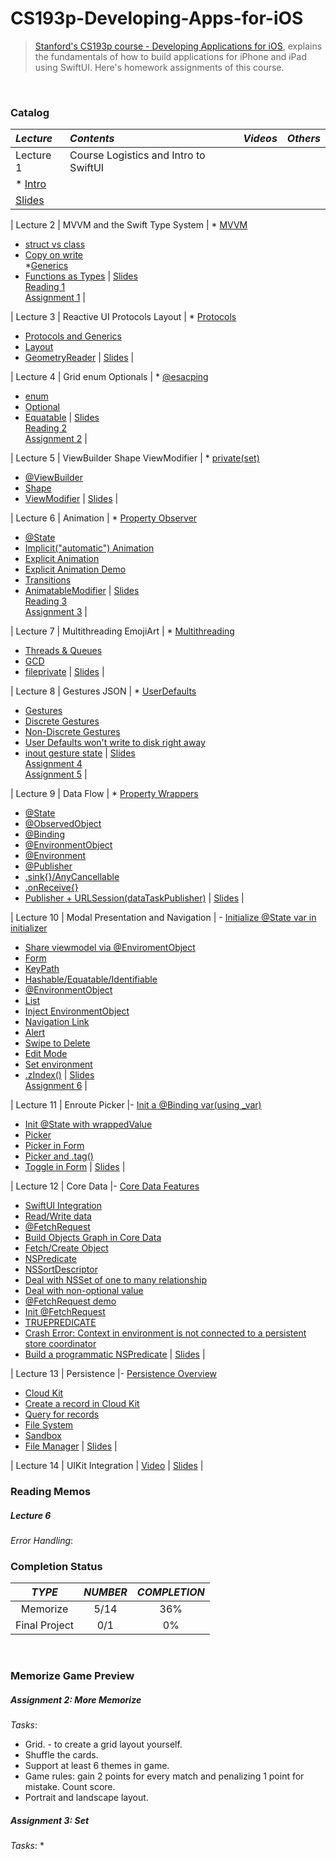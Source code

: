 # CS193p-Developing-Apps-for-iOS
 
> [Stanford's CS193p course - Developing Applications for iOS](https://cs193p.sites.stanford.edu/), explains the fundamentals of how to build applications for iPhone and iPad using SwiftUI. Here's homework assignments of this course.
<br>

### Catalog
| _Lecture_ | _Contents_ | _Videos_ | _Others_ |
| :-- | :-- | :-- | :-- | 
| Lecture 1 | Course Logistics and Intro to SwiftUI 
| * [Intro](https://youtu.be/jbtqIBpUG7g) 
| [Slides](https://cs193p.sites.stanford.edu/sites/g/files/sbiybj16636/files/media/file/l1.pdf) |

| Lecture 2 | MVVM and the Swift Type System 
| * [MVVM](https://youtu.be/4GjXq2Sr55Q?t=40) <br> 
* [struct vs class](https://youtu.be/4GjXq2Sr55Q?t=1205)<br>  
* [Copy on write](https://youtu.be/4GjXq2Sr55Q?t=1248)<br> 
*[Generics](https://youtu.be/4GjXq2Sr55Q?t=1730)<br> 
* [Functions as Types](https://youtu.be/4GjXq2Sr55Q?t=1971) 
| [Slides](https://cs193p.sites.stanford.edu/sites/g/files/sbiybj16636/files/media/file/l2.pdf)<br> 
[Reading 1](https://cs193p.sites.stanford.edu/sites/g/files/sbiybj16636/files/media/file/r1.pdf)<br> 
[Assignment 1](https://cs193p.sites.stanford.edu/sites/g/files/sbiybj16636/files/media/file/a1.pdf) |

| Lecture 3 | Reactive UI Protocols Layout 
| * [Protocols](https://youtu.be/SIYdYpPXil4?t=2065)<br> 
* [Protocols and Generics](https://youtu.be/SIYdYpPXil4?t=2694)<br> 
* [Layout](https://youtu.be/SIYdYpPXil4?t=3176)<br> 
* [GeometryReader](https://youtu.be/SIYdYpPXil4?t=4207) 
| [Slides](https://cs193p.sites.stanford.edu/sites/g/files/sbiybj16636/files/media/file/l3_0.pdf) |

| Lecture 4 | Grid enum Optionals 
| * [@esacping](https://www.youtube.com/watch?v=eHEeWzFP6O4&feature=youtu.be&t=515)<br> 
* [enum](https://youtu.be/eHEeWzFP6O4?t=1973)<br> 
* [Optional](https://youtu.be/eHEeWzFP6O4?t=2453)<br> 
* [Equatable](https://youtu.be/eHEeWzFP6O4?t=3808) 
| [Slides](https://cs193p.sites.stanford.edu/sites/g/files/sbiybj16636/files/media/file/l4.pdf)<br> 
[Reading 2](https://cs193p.sites.stanford.edu/sites/g/files/sbiybj16636/files/media/file/r2_0.pdf)<br> 
[Assignment 2](https://cs193p.sites.stanford.edu/sites/g/files/sbiybj16636/files/media/file/a2_0.pdf)  |

| Lecture 5 | ViewBuilder Shape ViewModifier 
| * [private(set)](https://youtu.be/oDKDGCRdSHc?t=282)<br> 
* [@ViewBuilder](https://youtu.be/oDKDGCRdSHc?t=725)<br> 
* [Shape](https://youtu.be/oDKDGCRdSHc?t=1226)<br> 
* [ViewModifier](https://youtu.be/oDKDGCRdSHc?t=2555) 
| [Slides](https://cs193p.sites.stanford.edu/sites/g/files/sbiybj16636/files/media/file/lecture_5.pdf) |

| Lecture 6 | Animation 
| * [Property Observer](https://youtu.be/3krC2c56ceQ?t=43)<br> 
* [@State](https://youtu.be/3krC2c56ceQ?t=119)<br> 
* [Implicit("automatic") Animation](https://youtu.be/3krC2c56ceQ?t=716)<br> 
* [Explicit Animation](https://youtu.be/3krC2c56ceQ?t=1048)<br> 
* [Explicit Animation Demo](https://youtu.be/3krC2c56ceQ?t=3055)<br> 
* [Transitions](https://youtu.be/3krC2c56ceQ?t=1253)<br> 
* [AnimatableModifier](https://youtu.be/3krC2c56ceQ?t=3856) 
| [Slides](https://cs193p.sites.stanford.edu/sites/g/files/sbiybj16636/files/media/file/lecture_6.pdf)<br> 
[Reading 3](https://cs193p.sites.stanford.edu/sites/g/files/sbiybj16636/files/media/file/reading_3.pdf)<br> 
[Assignment 3](https://cs193p.sites.stanford.edu/sites/g/files/sbiybj16636/files/media/file/assignment_3.pdf) |

| Lecture 7 | Multithreading EmojiArt 
| * [Multithreading](https://youtu.be/tmx-OwkBWxA?t=378)<br> 
* [Threads & Queues](https://youtu.be/tmx-OwkBWxA?t=474)<br> 
* [GCD](https://youtu.be/tmx-OwkBWxA?t=716)<br> 
* [fileprivate](https://youtu.be/tmx-OwkBWxA?t=2822) 
| [Slides](https://cs193p.sites.stanford.edu/sites/g/files/sbiybj16636/files/media/file/lecture_7_0.pdf) |

| Lecture 8 | Gestures JSON | * [UserDefaults](https://youtu.be/mz-rNLWJ0bk?t=175)<br> 
* [Gestures](https://youtu.be/mz-rNLWJ0bk?t=526)<br> 
* [Discrete Gestures](https://youtu.be/mz-rNLWJ0bk?t=694)<br>  
* [Non-Discrete Gestures](https://youtu.be/mz-rNLWJ0bk?t=757)<br> 
* [User Defaults won't write to disk right away](https://youtu.be/mz-rNLWJ0bk?t=2397)<br> 
* [inout gesture state](https://youtu.be/mz-rNLWJ0bk?t=3906) 
| [Slides](https://cs193p.sites.stanford.edu/sites/g/files/sbiybj16636/files/media/file/lecture_8.pdf)<br>
[Assignment 4](https://cs193p.sites.stanford.edu/sites/g/files/sbiybj16636/files/media/file/a4_0.pdf)<br>
[Assignment 5](https://cs193p.sites.stanford.edu/sites/g/files/sbiybj16636/files/media/file/assignment_5.pdf) |

| Lecture 9 | Data Flow 
| * [Property Wrappers](https://youtu.be/0i152oA3T3s?t=60)<br> 
* [@State](https://youtu.be/0i152oA3T3s?t=376)<br> 
* [@ObservedObject](https://youtu.be/0i152oA3T3s?t=443)<br> 
* [@Binding](https://youtu.be/0i152oA3T3s?t=492)<br> 
* [@EnvironmentObject](https://youtu.be/0i152oA3T3s?t=746)<br> 
* [@Environment](https://youtu.be/0i152oA3T3s?t=934)<br> 
* [@Publisher](https://youtu.be/0i152oA3T3s?t=1108)<br> 
* [.sink{}/AnyCancellable](https://youtu.be/0i152oA3T3s?t=2212)<br> 
* [.onReceive{}](https://youtu.be/0i152oA3T3s?t=2570)<br> 
* [Publisher + URLSession(dataTaskPublisher)](https://youtu.be/0i152oA3T3s?t=2698) 
| [Slides](https://cs193p.sites.stanford.edu/sites/g/files/sbiybj16636/files/media/file/l9_0.pdf) |

| Lecture 10 | Modal Presentation and Navigation 
| -   [Initialize @State var in initializer](https://youtu.be/CKexGQuIO7E?t=213)<br> 
-   [Share viewmodel via @EnviromentObject](https://youtu.be/CKexGQuIO7E?t=1011)<br> 
-   [Form](https://youtu.be/CKexGQuIO7E?t=1648)<br> 
-   [KeyPath](https://youtu.be/CKexGQuIO7E?t=2005)<br> 
-   [Hashable/Equatable/Identifiable](https://youtu.be/CKexGQuIO7E?t=3278)<br> 
-   [@EnvironmentObject](https://youtu.be/CKexGQuIO7E?t=3728)<br> 
-   [List](https://youtu.be/CKexGQuIO7E?t=3830)<br> 
-   [Inject EnvironmentObject](https://youtu.be/CKexGQuIO7E?t=3861)<br> 
-   [Navigation Link](https://youtu.be/CKexGQuIO7E?t=4033)<br> 
-   [Alert](https://youtu.be/CKexGQuIO7E?t=4785)<br> 
-   [Swipe to Delete](https://youtu.be/CKexGQuIO7E?t=5331)<br> 
-   [Edit Mode](https://youtu.be/CKexGQuIO7E?t=5467)<br> 
-   [Set environment](https://youtu.be/CKexGQuIO7E?t=5663)<br> 
-   [.zIndex()](https://youtu.be/CKexGQuIO7E?t=6102)
| [Slides](https://cs193p.sites.stanford.edu/sites/g/files/sbiybj16636/files/media/file/l10.pdf)<br> 
[Assignment 6](https://cs193p.sites.stanford.edu/sites/g/files/sbiybj16636/files/media/file/a6.pdf) |

| Lecture 11 | Enroute Picker 
|-   [Init a @Binding var(using \_var)](https://youtu.be/fCfC6m7XUew?t=1558)<br>
-   [Init @State with wrappedValue](https://youtu.be/fCfC6m7XUew?t=1770)<br>
-   [Picker](https://youtu.be/fCfC6m7XUew?t=1861)<br>
-   [Picker in Form](https://youtu.be/fCfC6m7XUew?t=2155)<br>
-   [Picker and .tag()](https://youtu.be/fCfC6m7XUew?t=2680)<br>
-   [Toggle in Form](https://youtu.be/fCfC6m7XUew?t=2904)
| [Slides](https://cs193p.sites.stanford.edu/sites/g/files/sbiybj16636/files/media/file/l11.pdf) |

| Lecture 12 | Core Data 
|-   [Core Data Features](https://youtu.be/yOhyOpXvaec?t=265)<br>
-   [SwiftUI Integration](https://youtu.be/yOhyOpXvaec?t=304)<br>
-   [Read/Write data](https://youtu.be/yOhyOpXvaec?t=737)<br>
-   [@FetchRequest](https://youtu.be/yOhyOpXvaec?t=1009)<br>
-   [Build Objects Graph in Core Data](https://youtu.be/yOhyOpXvaec?t=1610)<br>
-   [Fetch/Create Object](https://youtu.be/yOhyOpXvaec?t=2361)<br>
-   [NSPredicate](https://youtu.be/yOhyOpXvaec?t=2442)<br>
-   [NSSortDescriptor](https://youtu.be/yOhyOpXvaec?t=2521)<br>
-   [Deal with NSSet of one to many relationship](https://youtu.be/yOhyOpXvaec?t=3255)<br>
-   [Deal with non-optional value](https://youtu.be/yOhyOpXvaec?t=3499)<br>
-   [@FetchRequest demo](https://youtu.be/yOhyOpXvaec?t=3762)<br>
-   [Init @FetchRequest](https://youtu.be/yOhyOpXvaec?t=3926)<br>
-   [TRUEPREDICATE](https://youtu.be/yOhyOpXvaec?t=4884)<br>
-   [Crash Error: Context in environment is not connected to a persistent store coordinator](https://youtu.be/yOhyOpXvaec?t=5160)<br>
-   [Build a programmatic NSPredicate](https://youtu.be/yOhyOpXvaec?t=5406)
| [Slides](https://cs193p.sites.stanford.edu/sites/g/files/sbiybj16636/files/media/file/l12.pdf) |

| Lecture 13 | Persistence 
|-   [Persistence Overview](https://youtu.be/fTNPRhGGP-0?t=112)<br>
-   [Cloud Kit](https://youtu.be/fTNPRhGGP-0?t=332)<br>
-   [Create a record in Cloud Kit](https://youtu.be/fTNPRhGGP-0?t=840)<br>
-   [Query for records](https://youtu.be/fTNPRhGGP-0?t=1173)<br>
-   [File System](https://youtu.be/fTNPRhGGP-0?t=1319)<br>
-   [Sandbox](https://youtu.be/fTNPRhGGP-0?t=1452)<br>
-   [File Manager](https://youtu.be/fTNPRhGGP-0?t=1610)
| [Slides](https://cs193p.sites.stanford.edu/sites/g/files/sbiybj16636/files/media/file/l13.pdf) |

| Lecture 14 | UIKit Integration 
| [Video](https://youtu.be/GRX5Dha_Clw)
| [Slides](https://cs193p.sites.stanford.edu/sites/g/files/sbiybj16636/files/media/file/l14.pdf) |
<br>

### Reading Memos

##### Lecture 6
_Error Handling_:
<br>

### Completion Status
| _TYPE_ | _NUMBER_ | _COMPLETION_ |
| :-: | :-: | :-: |
| Memorize | 5/14 | 36% |
| Final Project | 0/1 | 0% |
<br>

### Memorize Game Preview

##### Assignment 2:  More Memorize 
_Tasks_:
* Grid. - to create a grid layout yourself.
* Shuffle the cards.
* Support at least 6 themes in game.
* Game rules: gain 2 points for every match and penalizing 1 point for mistake. Count score.
* Portrait and landscape layout.


##### Assignment 3: Set
_Tasks_:
* 

